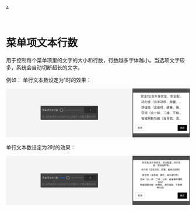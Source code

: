 ```index
4
```
```tag

```
```summary

```
# 菜单项文本行数
用于控制每个菜单项里的文字的大小和行数，行数越多字体越小。当选项文字较多，系统会自动切断超长的文字。

例如：
单行文本数设定为1时的效果：

<img src='../../assets/snapshots/nodes/dropdown/line-count-1.png'>

单行文本数设定为2时的效果：

<img src='../../assets/snapshots/nodes/dropdown/line-count-2.png'>

